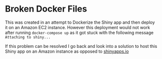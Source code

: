 # Broken Docker Files

This was created in an attempt to Dockerize the Shiny app and then deploy it on an Amazon EC2 instance. However this deployment would not work after running `docker-compose up` as it got stuck with the following message `Attaching to shiny...`

If this problem can be resolved I go back and look into a solution to host this Shiny app on an Amazon instance as opposed to [shinyapps.io](https://www.shinyapps.io/)